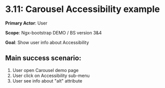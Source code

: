 3.11: Carousel Accessibility example
============================
**Primary Actor**: User

**Scope**: Ngx-bootstrap DEMO / BS version 3&4

**Goal**: Show user info about Accessibility

Main success scenario:
----------------------
1. User open Carousel demo page
2. User click on Accessibility sub-menu
3. User see info about "alt" attribute

